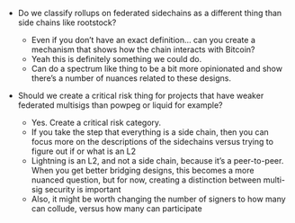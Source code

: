 - Do we classify rollups on federated sidechains as a different thing than side chains like rootstock?
  - Even if you don’t have an exact definition… can you create a mechanism that shows how the chain interacts with Bitcoin?
  - Yeah this is definitely something we could do.
  - Can do a spectrum like thing to be a bit more opinionated and show there’s a number of nuances related to these designs. 

- Should we create a critical risk thing for projects that have weaker federated multisigs than powpeg or liquid for example?
  - Yes. Create a critical risk category.
  - If you take the step that everything is a side chain, then you can focus more on the descriptions of the sidechains versus trying to figure out if or what is an L2
  - Lightning is an L2, and not a side chain, because it’s a peer-to-peer. When you get better bridging designs, this becomes a more nuanced question, but for now, creating a distinction between multi-sig security is important
  - Also, it might be worth changing the number of signers to how many can collude, versus how many can participate
